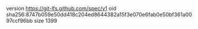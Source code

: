 version https://git-lfs.github.com/spec/v1
oid sha256:8747b059e50dd418c204ed8644382a15f3e070e6fab0e50bf361a0097ccf96bb
size 1399
